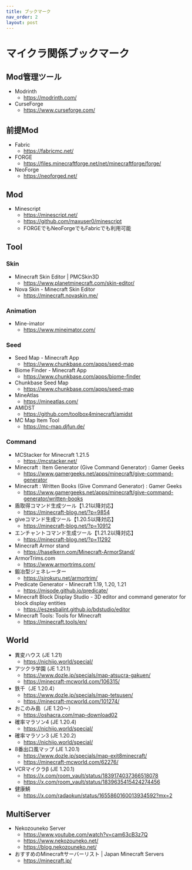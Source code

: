 ```yaml
---
title: ブックマーク
nav_order: 2
layout: post
---
```


# マイクラ関係ブックマーク

## Mod管理ツール
- Modrinth
  - https://modrinth.com/
- CurseForge
  - https://www.curseforge.com/

## 前提Mod
- Fabric
  - https://fabricmc.net/
- FORGE
  - https://files.minecraftforge.net/net/minecraftforge/forge/
- NeoForge
  - https://neoforged.net/

## Mod
- Minescript
  - https://minescript.net/
  - https://github.com/maxuser0/minescript
  - FORGEでもNeoForgeでもFabricでも利用可能

## Tool

### Skin
- Minecraft Skin Editor | PMCSkin3D
  - https://www.planetminecraft.com/skin-editor/
- Nova Skin - Minecraft Skin Editor
  - https://minecraft.novaskin.me/

### Animation
- Mine-imator
  - https://www.mineimator.com/

### Seed
- Seed Map - Minecraft App
  - https://www.chunkbase.com/apps/seed-map
- Biome Finder - Minecraft App
  - https://www.chunkbase.com/apps/biome-finder
- Chunkbase Seed Map
  - https://www.chunkbase.com/apps/seed-map
- MineAtlas
  - https://mineatlas.com/
- AMIDST
  - https://github.com/toolbox4minecraft/amidst
- MC Map Item Tool
  - https://mc-map.djfun.de/

### Command
- MCStacker for Minecraft 1.21.5
  - https://mcstacker.net/
- Minecraft : Item Generator (Give Command Generator) : Gamer Geeks
  - https://www.gamergeeks.net/apps/minecraft/give-command-generator
- Minecraft : Written Books (Give Command Generator) : Gamer Geeks
  - https://www.gamergeeks.net/apps/minecraft/give-command-generator/written-books
- 盾取得コマンド生成ツール【1.21以降対応】
  - https://minecraft-blog.net/?p=9854
- giveコマンド生成ツール【1.20.5以降対応】
  - https://minecraft-blog.net/?p=10912
- エンチャントコマンド生成ツール【1.21.2以降対応】
  - https://minecraft-blog.net/?p=11292
- Minecraft Armor stand
  - https://haselkern.com/Minecraft-ArmorStand/
- ArmorTrims.com
  - https://www.armortrims.com/
- 鍛冶型ジェネレーター
  - https://sirokuru.net/armortrim/
- Predicate Generator - Minecraft 1.19, 1.20, 1.21
  - https://misode.github.io/predicate/
- Minecraft Block Display Studio - 3D editor and command generator for block display entities
  - https://eszesbalint.github.io/bdstudio/editor
- Minecraft Tools: Tools for Minecraft
  - https://minecraft.tools/en/

## World
- 異変ハウス (JE 1.21)
  - https://nichijo.world/special/
- アツクラ学園 (JE 1.21.1)
  - https://www.dozle.jp/specials/map-atsucra-gakuen/
  - https://minecraft-mcworld.com/106315/
- 鉄千（JE 1.20.4）
  - https://www.dozle.jp/specials/map-tetsusen/
  - https://minecraft-mcworld.com/101274/
- おこのみ島（JE 1.20〜）
  - https://oshacra.com/map-download02
- 確率マラソン4 (JE 1.20.4)
  - https://nichijo.world/special/
- 確率マラソン3 (JE 1.20.2)
  - https://nichijo.world/special/
- 8番出口風マップ (JE 1.20.1)
  - https://www.dozle.jp/specials/map-exit8minecraft/
  - https://minecraft-mcworld.com/62276/
- VCRマイクラβ (JE 1.20.1)
  - https://x.com/room_vault/status/1839174037366518078
  - https://x.com/room_vault/status/1839635415424274456
- 健康鯖
  - https://x.com/radaokun/status/1655860160013934592?mx=2

## MultiServer
- Nekozouneko Server
  - https://www.youtube.com/watch?v=cam63cB3z7Q
  - https://www.nekozouneko.net/
  - https://blog.nekozouneko.net/
- おすすめのMinecraftサーバーリスト | Japan Minecraft Servers
  - https://minecraft.jp/
 
